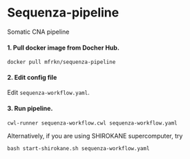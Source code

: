 # Sequenza-pipeline
Somatic CNA pipeline

#### 1. Pull docker image from Docher Hub.
```
docker pull mfrkn/sequenza-pipeline
```
#### 2. Edit config file
Edit `sequenza-workflow.yaml`.
#### 3. Run pipeline.
```
cwl-runner sequenza-workflow.cwl sequenza-workflow.yaml
```
Alternatively, if you are using SHIROKANE supercomputer, try
```
bash start-shirokane.sh sequenza-workflow.yaml
```
